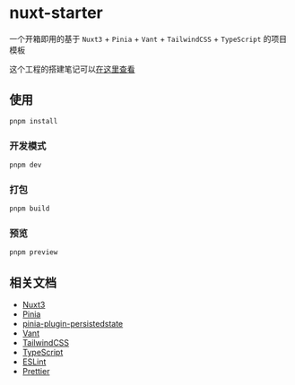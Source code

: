 # nuxt-starter

一个开箱即用的基于 `Nuxt3` + `Pinia` + `Vant` + `TailwindCSS` + `TypeScript` 的项目模板

这个工程的搭建笔记可以[在这里查看](https://welives.github.io/blog/front-end/engineering/nuxt.html)

## 使用

```sh
pnpm install
```

### 开发模式

```sh
pnpm dev
```

### 打包

```sh
pnpm build
```

### 预览

```sh
pnpm preview
```

## 相关文档

- [Nuxt3](https://nuxt.com.cn/)
- [Pinia](https://pinia.vuejs.org/zh/)
- [pinia-plugin-persistedstate](https://prazdevs.github.io/pinia-plugin-persistedstate/zh/)
- [Vant](https://vant-ui.github.io/vant/#/zh-CN)
- [TailwindCSS](https://tailwind.nodejs.cn/)
- [TypeScript](https://www.tslang.cn/)
- [ESLint](https://eslint.nodejs.cn/)
- [Prettier](https://prettier.nodejs.cn/)
